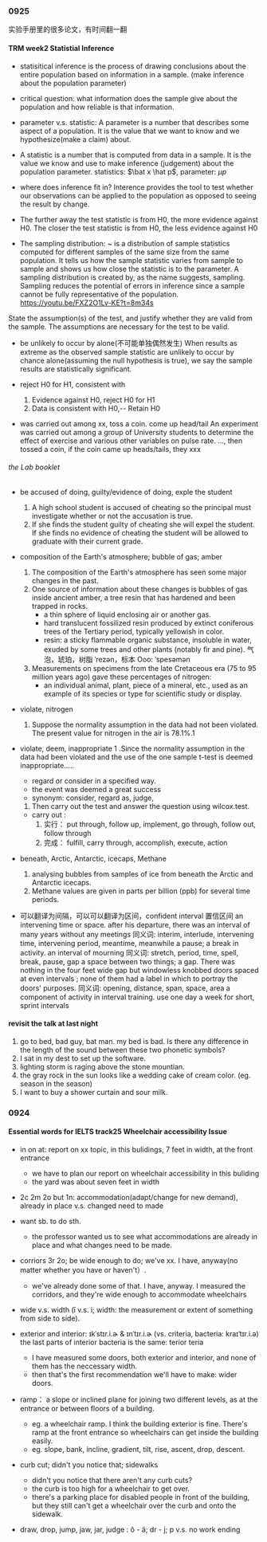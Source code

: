 ### 0925
实验手册里的很多论文，有时间翻一翻
#### TRM week2 Statistial Inference
- statisitical inference is the process of drawing conclusions about the entire population based on information in a sample. (make inference about the population parameter)
- critical question: what information does the sample give about the population and how reliable is that information.
- parameter v.s. statistic:  A parameter is a number that describes some aspect of a population. It is the value that we want to know and we hypothesize(make a claim) about.
- A statistic is a number that is computed from data in a sample. It is the value we know and use to make inference (judgement) about the population parameter.  statistics: $\bat x \hat p$, parameter: $\mu p$
- where does inference fit in? Interence provides the tool to test whether our observations can be applied to the population as opposed to seeing the result by change.


- The further away the test statistic is from H0, the more evidence against H0. The closer the test statistic is from H0, the less evidence against H0

- The sampling distribution:
~ is a distribution of sample statistics computed for different samples of the same size from the same population. It tells us how the sample statistic varies from sample to sample and shows us how close the statistic is to the parameter. 
A sampling distribution is created by, as the name suggests, sampling. Sampling reduces the potential of errors in inference since a sample cannot be fully representative of the population. 
https://youtu.be/FXZ2O1Lv-KE?t=8m34s


State the assumption(s) of the test, and justify whether they are valid from the sample. The assumptions are necessary for the test to be valid.

- be unlikely to occur by alone(不可能单独偶然发生)
When results as extreme as the observed sample statistic are unlikely to occur by chance alone(assuming the null hypothesis is true), we say the sample results are statistically significant.

- reject H0 for H1,  consistent with
    1. Evidence against H0, reject H0 for H1
    2. Data is consistent with H0,-- Retain H0

- was carried out among xx, toss a coin. come up head/tail
An experiment was carried out among a group of University students to determine the effect of exercise and various other variables on pulse rate. ..., then tossed a coin, if the coin came up heads/tails, they xxx

###### the Lab booklet
- be accused of doing, guilty/evidence of doing,  exple the student
    1. A high school student is accused of cheating so the principal must investigate whether or not the accusation is true. 
    2. If she finds the student guilty of cheating she will expel the student. If she finds no evidence of cheating the student will be allowed to graduate with their current grade.
- composition of the Earth's atmosphere;  bubble of gas; amber
    1. The composition of the Earth's atmosphere has seen some major changes in the past. 
    1. One source of information about these changes is bubbles of gas inside ancient amber, a tree resin that has hardened and been trapped in rocks. 
        - a thin sphere of liquid enclosing air or another gas.
        - hard translucent fossilized resin produced by extinct coniferous trees of the Tertiary period, typically yellowish in color.
        - resin: a sticky flammable organic substance, insoluble in water, exuded by some trees and other plants (notably fir and pine).  气泡，琥珀，树脂 ˈrezən，标本 Ooo: ˈspesəmən
    1. Measurements on specimens from the late Cretaceous era (75 to 95 million years ago) gave these percentages of nitrogen:
        - an individual animal, plant, piece of a mineral, etc., used as an example of its species or type for scientific study or display.   
- violate, nitrogen
    1. Suppose the normality assumption in the data had not been violated. The present value for nitrogen in the air is 78.1%.1

- violate, deem, inappropriate
  1 .Since the normality assumption in the data had been violated and the use of the one sample t-test is deemed inappropriate.....     
    - regard or consider in a specified way.
    - the event was deemed a great success
    - synonym: consider, regard as, judge,
  1. Then carry out the test and answer the question using wilcox.test. 
    - carry out : 
        1. 实行： put through, follow up, implement, go through, follow out, follow through
        1. 完成： fulfill, carry through, accomplish, execute, action
- beneath, Arctic, Antarctic, icecaps, Methane
    1. analysing bubbles from samples of ice from beneath the Arctic and Antarctic icecaps.
    1. Methane values are given in parts per billion (ppb) for several time periods.

- 可以翻译为间隔，可以可以翻译为区间，confident interval 置信区间
    an intervening time or space.
    after his departure, there was an interval of many years without any meetings
    同义词: interim, interlude, intervening time, intervening period, meantime, meanwhile
    a pause; a break in activity.
    an interval of mourning
    同义词: stretch, period, time, spell, break, pause, gap
    a space between two things; a gap.
    There was nothing in the four feet wide gap but windowless knobbed doors spaced at even intervals ; none of them had a label in which to portray the doors' purposes.
    同义词: opening, distance, span, space, area
    a component of activity in interval training.
    use one day a week for short, sprint intervals

#### revisit the talk at last night
1. go to bed, bad guy, bat man.  my bed is bad.  Is there any difference in the length of the sound between these two phonetic symbols?
2. I sat in my dest to set up the software.
3. lighting storm is raging above the stone mountian.
4. the gray rock in the sun looks like a wedding cake of cream color.  (eg. season in the season)
5. I want to buy a shower curtain and sour milk.






### 0924
#### Essential words for IELTS track25 Wheelchair accessibility Issue
- in on at: report on xx topic,    in this bulidings,  7 feet in width, at the front entrance
    - we have to plan our report on wheelchair accessibility in this buliding
    - the yard was about seven feet in width
- 2c 2m 2o but 1n: accommodation(adapt/change for new demand),  already in place v.s. changed need to made
- want sb. to do sth.
    - the professor wanted us to see what accommodations are already in place and what changes need to be made.
- corriors 3r 2o; be wide enough to do;  we've xx. I have, anyway(no matter whether you have or haven't）.
    - we've already done some of that. I have, anyway. I measured the corridors, and they're wide enough to accommodate wheelchairs
- wide v.s. width (ī v.s. i; width: the measurement or extent of something from side to side).  
- exterior and interior: ɪkˈstɪr.i.ɚ & ɪnˈtɪr.i.ɚ (vs. criteria, bacteria: kraɪˈtɪr.i.ə) the last parts of interior bacteria is the same: terior teria
    - I have measured some doors, both exterior and interior, and none of them has the neccessary width.
    - then that's the first recommendation we'll have to make: wider doors.
- ramp： a slope or inclined plane for joining two different levels, as at the entrance or between floors of a building.
    - eg. a wheelchair ramp. I think the building exterior is fine. There's ramp at the front entrance so wheelchairs can get inside the building easily.
    - eg. slope, bank, incline, gradient, tilt, rise, ascent, drop, descent.
- curb cut; didn't you notice that; sidewalks
    - didn't you notice that there aren't any curb cuts?
    - the curb is too high for a wheelchair to get over.
    - there's a parking place for disabled people in front of the building, but they still can't get a wheelchair over the curb and onto the sidewalk.

- draw, drop, jump, jaw, jar, judge :  ô - ä; dr - j; p v.s. no work ending 